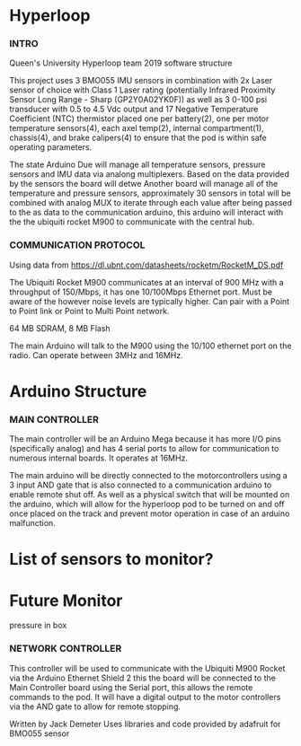 # Hyperloop

### INTRO ###
Queen's University Hyperloop team 2019 software structure

This project uses 3 BMO055 IMU sensors in combination with 2x Laser sensor of choice with Class 1 Laser rating 
(potentially Infrared Proximity Sensor Long Range - Sharp (GP2Y0A02YK0F)) as well as 3 0-100 psi transducer with 
0.5 to 4.5 Vdc output and 17 Negative Temperature Coefficient (NTC) thermistor placed one per battery(2), 
one per motor temperature sensors(4), each axel temp(2), internal compartment(1), chassis(4), and brake calipers(4) 
to ensure that the pod is within safe operating parameters.

The state Arduino Due will manage all temperature sensors, pressure sensors and IMU data via analong multiplexers. Based 
on the data provided by the sensors the board will detwe
Another board will manage all of the temperature and pressure sensors, approximately 30 sensors in total will be 
combined with analog MUX to iterate through each value after being passed to the as data to the communication arduino, 
this arduino will interact with the the ubiquiti rocket M900 to communicate with the central hub.


### COMMUNICATION PROTOCOL ###

Using data from https://dl.ubnt.com/datasheets/rocketm/RocketM_DS.pdf

The Ubiquiti Rocket M900 communicates at an interval of 900 MHz with a throughput of 150/Mbps, it has one 10/100Mbps Ethernet port.
Must be aware of the however noise levels are typically higher. Can pair with a Point to Point link or Point to Multi Point network.

64 MB SDRAM, 8 MB Flash

The main Arduino will talk to the M900 using the 10/100 ethernet port on the radio.
Can operate between 3MHz and 16MHz.

# Arduino Structure

### MAIN CONTROLLER ###

The main controller will be an Arduino Mega because it has more I/O pins (specifically analog) and has 4 serial ports to allow for communication to numerous internal boards. It operates at 16MHz.

The main arduino will be directly connected to the motorcontrollers using a 3 input AND gate that is also connected to a communication arduino to enable remote shut off. As well as a physical switch that will be mounted on the arduino, which will allow for the hyperloop pod to be turned on and off once placed on the track and prevent motor operation in case of an arduino malfunction. 


# List of sensors to monitor?


# Future Monitor



pressure in box


### NETWORK CONTROLLER ###

This controller will be used to communicate with the Ubiquiti M900 Rocket via the Arduino Ethernet Shield 2 this the board will be connected to the Main Controller board using the Serial port, this allows the remote commands to the pod. It will have a digital output to the motor controllers via the AND gate to allow for remote stopping.

 
Written by Jack Demeter
Uses libraries and code provided by adafruit for BMO055 sensor
